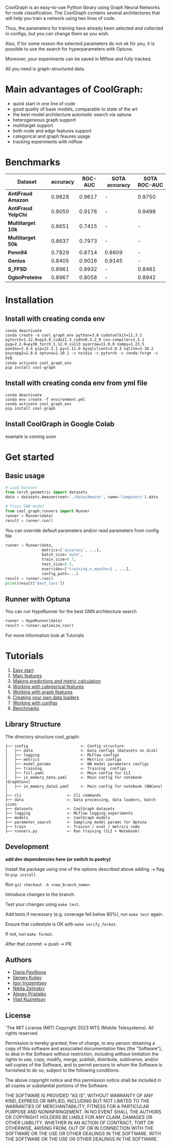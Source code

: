 CoolGraph is an easy-to-use Python library using Graph Neural Networks for node classification. The CoolGraph contains several architectures that will help you train a network using two lines of code.

Thus, the parameters for training have already been selected and collected in configs, but you can change them as you wish.

Also, if for some reason the selected parameters do not ok for you, it is possible to use the search for hyperparameters with Optuna.

Moreover, your experiments can be saved in Mlflow and fully tracked.

All you need is graph-structured data.

# Main advantages of CoolGraph:
 - quick start in one line of code
 - good quality of base models, comparable to state of the art
 - the best model architecture automatic search via optuna
 - heterogeneous graph support
 - multitarget support
 - both node and edge features support
 - categorical and graph feaures usage
 - tracking experiments with mlflow

 
# Benchmarks

Dataset                   | accuracy | ROC-AUC | SOTA accuracy | SOTA ROC-AUC
--------------------------|----------|---------|---------------|-------------
**AntiFraud Amazon**      | 0.9828   | 0.9617  | -             | 0.9750
**AntiFraud YelpChi**     | 0.9050   | 0.9176  | -             | 0.9498
**Multitarget 10k**       | 0.8651   | 0.7415  | -             | -
**Multitarget 50k**       | 0.8637   | 0.7973  | -             | -
**Penn94**                | 0.7829   | 0.8714  | 0.8609        | -
**Genius**                | 0.8405   | 0.9016  | 0.9145        | -
**S_FFSD**                | 0.8961   | 0.8932  | -             | 0.8461
**OgbnProteins**          | 0.8967   | 0.8058  | -             | 0.8942


# Installation
## Install with creating conda env

`conda deactivate` <br>
`conda create -n cool_graph_env python=3.8 cudatoolkit=11.3.1 pytorch=1.12.0=py3.8_cuda11.3_cudnn8.3.2_0 cxx-compiler=1.5.1 pyg=2.2.0=py38_torch_1.12.0_cu113 pyarrow=11.0.0 numpy=1.23.5 pandas=1.4.4 pip=22.3.1 py=1.11.0 mysqlclient=2.0.3 sqlite=3.38.2 psycopg2=2.8.6 optuna=2.10.1 -c nvidia -c pytorch -c conda-forge -c pyg`  <br>
`conda activate cool_graph_env`.   <br>
`pip install cool-graph`


## Install with creating conda env from yml file


`conda deactivate` <br>
`conda env create -f environment.yml`  <br>
`conda activate cool_graph_env`  <br>
`pip install cool-graph`


## Install CoolGraph in Google Colab 

example is coming soon


# Get started


## Basic usage


```python
# Load Dataset
from torch_geometric import datasets
data = datasets.Amazon(root='./data/Amazon', name='Computers').data

# Train GNN model
from cool_graph.runners import Runner
runner = Runner(data)
result = runner.run()
```

You can override default parameters and/or read parameters from config file
```python
runner = Runner(data, 
                metrics=['accuracy', ...], 
                batch_size='auto', 
                train_size=0.7, 
                test_size=0.3, 
                overrides=['training.n_epochs=1', ...], 
                config_path=...)
result = runner.run()         
print(result['best_loss'])       
```
## Runner with Optuna
You can run HypeRunner for the best GNN architecture search
```python
runner = HypeRunner(data)
result = runner.optimize_run()

```
For more information look at Tutorials

# Tutorials

1. [Easy start](https://gitlab.services.mts.ru/bigdata_rnd/rnd_team/coolgraph/-/blob/dev/notebooks/Easy_start.ipynb)
2. [Main features](https://gitlab.services.mts.ru/bigdata_rnd/rnd_team/coolgraph/-/blob/dev/notebooks/Usage_examples.ipynb)
3. [Making predictions and metric calculation](https://gitlab.services.mts.ru/bigdata_rnd/rnd_team/coolgraph/-/blob/dev/notebooks/predict_proba_examples.ipynb)
4. [Working with categorical features](https://gitlab.services.mts.ru/bigdata_rnd/rnd_team/coolgraph/-/blob/dev/notebooks/categorical_features_usage_examples.ipynb)
5. [Working with graph features](https://gitlab.services.mts.ru/bigdata_rnd/rnd_team/coolgraph/-/blob/dev/notebooks/graph_features_usage_examples.ipynb)
5. [Creating your own data loaders](https://gitlab.services.mts.ru/bigdata_rnd/rnd_team/coolgraph/-/blob/dev/notebooks/Indices_for_DataLoader.ipynb)
6. [Working with configs](https://gitlab.services.mts.ru/bigdata_rnd/rnd_team/coolgraph/-/blob/dev/notebooks/How_to_work_with_configs.ipynb)
7. [Benchmarks](https://gitlab.services.mts.ru/bigdata_rnd/rnd_team/coolgraph/-/blob/dev/notebooks/benchmarks.ipynb)

## Library Structure

The directory structure cool_graph:

```
├── config                       <- Config structure
│   ├── data                     <- Data configs (Datasets on disk)
│   ├── logging                  <- MLFlow configs
│   ├── metrics                  <- Metrics configs
│   ├── model_params             <- NN model parameters configs
│   ├── training                 <- Training  configs
│   ├── full.yaml                <- Main config for CLI 
│   ├── in_memory_data.yaml      <- Main config for notebook (GraphConv)
│   ├── in_memory_data2.yaml     <- Main config for notebook (NNConv)
│
├── cli                    <- Cli commands
├── data                   <- Data processing, data loaders, batch sizes
├── datasets               <- CoolGraph datasets
├── logging                <- MLflow logging experiments
├── models                 <- CoolGraph models
├── parameter_search       <- Sampling model params for Optuna
├── train                  <- Trainin / eval / metrics code
├── runners.py             <- Run training (CLI + Notebook)

```

## Development

**add dev dependencies here (or switch to poetry)**

Install the package using one of the options described above adding `-e` flag to `pip install`.

Run `git checkout -b <new_branch_name>`.

Introduce changes to the branch.

Test your changes using `make test`.

Add tests if necessary (e.g. coverage fell below 80%), run `make test` again.

Ensure that codestyle is OK with `make verify_format`.

If not, run `make format`.

After that commit -> push -> PR.

## Authors
 
* [Diana Pavlikova](https://github.com/dapavlik)
* [Sergey Kuliev](https://github.com/kuliev-sd)
* [Igor Inozemtsev](https://github.com/inozemtsev)
* [Nikita Zelinskiy](https://github.com/nikita-ds)
* [Alexey Pristajko](https://github.com/qwertd105)
* [Vlad Kuznetsov](https://github.com/AnanasClassic)

## License 

`The MIT License (MIT)
Copyright 2023 MTS (Mobile Telesystems). All rights reserved.

Permission is hereby granted, free of charge, to any person obtaining a copy of this software and associated documentation files (the "Software"), to deal in the Software without restriction, including without limitation the rights to use, copy, modify, merge, publish, distribute, sublicense, and/or sell copies of the Software, and to permit persons to whom the Software is furnished to do so, subject to the following conditions:

The above copyright notice and this permission notice shall be included in all copies or substantial portions of the Software.

THE SOFTWARE IS PROVIDED "AS IS", WITHOUT WARRANTY OF ANY KIND, EXPRESS OR IMPLIED, INCLUDING BUT NOT LIMITED TO THE WARRANTIES OF MERCHANTABILITY, FITNESS FOR A PARTICULAR PURPOSE AND NONINFRINGEMENT. IN NO EVENT SHALL THE AUTHORS OR COPYRIGHT HOLDERS BE LIABLE FOR ANY CLAIM, DAMAGES OR OTHER LIABILITY, WHETHER IN AN ACTION OF CONTRACT, TORT OR OTHERWISE, ARISING FROM, OUT OF OR IN CONNECTION WITH THE SOFTWARE OR THE USE OR OTHER DEALINGS IN THE SOFTWARE.
WITH THE SOFTWARE OR THE USE OR OTHER DEALINGS IN THE SOFTWARE.`